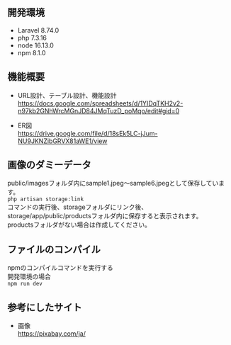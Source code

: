 ## 開発環境
- Laravel 8.74.0
- php 7.3.16
- node 16.13.0
- npm  8.1.0

## 機能概要  
- URL設計、テーブル設計、機能設計  
https://docs.google.com/spreadsheets/d/1YIDqTKH2v2-n97kb2GNhWrcMGnJD84JMqTuzD_poMqo/edit#gid=0

- ER図  
https://drive.google.com/file/d/18sEk5LC-jJum-NU9JKNZibGRVX81aWE1/view
## 画像のダミーデータ
public/imagesフォルダ内にsample1.jpeg～sample6.jpegとして保存しています。  
```php artisan storage:link```  
コマンドの実行後、storageフォルダにリンク後、  
storage/app/public/productsフォルダ内に保存すると表示されます。  
productsフォルダがない場合は作成してください。

## ファイルのコンパイル
npmのコンパイルコマンドを実行する  
開発環境の場合  
```npm run dev```


## 参考にしたサイト
- 画像  
https://pixabay.com/ja/
